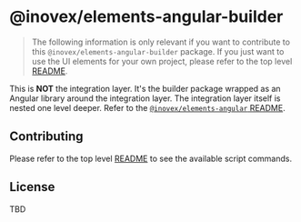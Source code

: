 # @inovex/elements-angular-builder

> The following information is only relevant if you want to contribute to this `@inovex/elements-angular-builder`
> package. If you just want to use the UI elements for your own project, please refer to the top level
> [README](../../README.md).

This is **NOT** the integration layer. It's the builder package wrapped as an Angular library around the
integration layer. The integration layer itself is nested one level deeper. Refer to the [`@inovex/elements-angular`
README](elements/README.md).

## Contributing

Please refer to the top level [README](../../README.md) to see the available script commands.

## License

TBD
